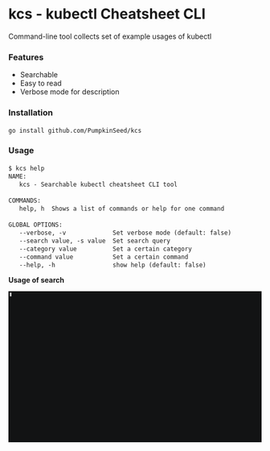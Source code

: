 # kcs - kubectl Cheatsheet CLI

Command-line tool collects set of example usages of kubectl

### Features

- Searchable
- Easy to read
- Verbose mode for description

### Installation

```
go install github.com/PumpkinSeed/kcs
```

### Usage

```
$ kcs help
NAME:
   kcs - Searchable kubectl cheatsheet CLI tool

COMMANDS:
   help, h  Shows a list of commands or help for one command

GLOBAL OPTIONS:
   --verbose, -v             Set verbose mode (default: false)
   --search value, -s value  Set search query
   --category value          Set a certain category
   --command value           Set a certain command
   --help, -h                show help (default: false)
```

**Usage of search**

![Search Usage](assets/search-usage.gif)



